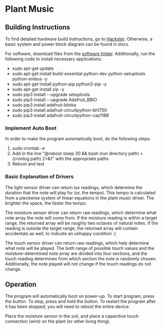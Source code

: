 # Plant Music
  
## Building Instructions
To find detailed hardware build instructions, go to [Hackster](www.hackster.io/jclim02/plant-music-ff2cc4). Otherwise, a basic system and power block diagram can be found in docs.

For software, download files from the [software folder](https://github.com/jclim02/ENGI301/tree/main/project_01/software). Additionally, run the following code to install necessary applications:

  - sudo apt-get update
  - sudo apt-get install build-essential python-dev python-setuptools python-smbus -y
  - sudo apt-get install python-pip python3-pip -y
  - sudo apt-get install zip -y
  - sudo pip3 install --upgrade setuptools
  - sudo pip3 install --upgrade Adafruit_BBIO
  - sudo pip3 install adafruit-blinka
  - sudo pip3 install adafruit-circuitpython-bh1750
  - sudo pip3 install adafruit-circuitpython-cap1188

### Implement Auto Boot
In order to make the program automatically boot, do the following steps:
  1. sudo crontab -e
  2. Add in the line "@reboot sleep 30 && bash (run directory path) > (cronlog path) 2>&1" with the appropriate paths
  3. Reboot and test
  
### Basic Explanation of Drivers
The light sensor driver can return lux readings, which determine the duration that the note will play for (or, the tempo). This tempo is calculated from a piecewise system of linear equations in the plant music driver. The brighter the space, the faster the tempo.
  
The moisture sensor driver can return raw readings, which determine what note array the note will come from. If the moisture reading is within a target range, the returned array will be roughly two octaves of natural notes. If the reading is outside the target range, the returned array will contain accidentals as well, to indicate an unhappy condition :(

The touch sensor driver can return raw readings, which help determine what note will be played. The both range of possible touch values and the moisture-determined note array are divided into four sections, and the touch reading determines from which section the note is randomly chosen. Additionally, the note played will not change if the touch readings do not change.

## Operation
The program will automatically boot on power-up. To start program, press the button. To stop, press and hold the button. To restart the program after it has been stopped, you will need to reboot the entire device.

Place the moisture sensor in the soil, and place a capacitive touch connection (wire) on the plant (or other living thing). 
